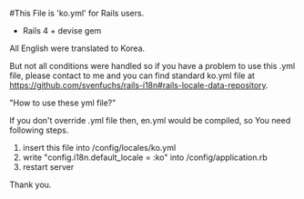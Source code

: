 #This File is 'ko.yml' for Rails users.
- Rails 4 + devise gem

All English were translated to Korea.

But not all conditions were handled so if you have a problem to use this .yml file, please contact to me and you can find standard ko.yml file at https://github.com/svenfuchs/rails-i18n#rails-locale-data-repository.

"How to use these yml file?"

If you don't override .yml file then, en.yml would be compiled, so You need following steps.

1. insert this file into /config/locales/ko.yml
2. write "config.i18n.default_locale = :ko" into /config/application.rb
3. restart server

Thank you.